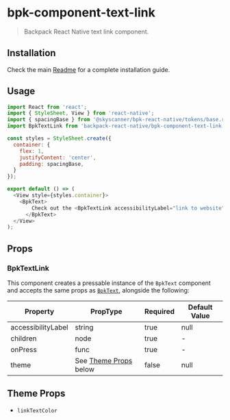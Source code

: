 # bpk-component-text-link

> Backpack React Native text link component.

## Installation

Check the main [Readme](https://github.com/skyscanner/backpack-react-native#usage) for a complete installation guide.

## Usage

```js
import React from 'react';
import { StyleSheet, View } from 'react-native';
import { spacingBase } from '@skyscanner/bpk-react-native/tokens/base.react.native';
import BpkTextLink from 'backpack-react-native/bpk-component-text-link';

const styles = StyleSheet.create({
  container: {
    flex: 1,
    justifyContent: 'center',
    padding: spacingBase,
  }
});

export default () => (
  <View style={styles.container}>
    <BpkText>
        Check out the <BpkTextLink accessibilityLabel="link to website" onPress={() => {}}>website</BpkTextLink>
      </BpkText>
  </View>
);
```

## Props

### BpkTextLink

This component creates a pressable instance of the `BpkText` component and accepts the same props as [`BpkText`](/components/text/?platform=native), alongside the following:

| Property            | PropType                  | Required | Default Value |
| ------------------- | ------------------------- | -------- | ------------- |
| accessibilityLabel  | string                    | true     | null          |
| children            | node                      | true     | -             |
| onPress             | func                      | true     | -             |
| theme               | See [Theme Props](#theme-props) below     | false    | null          |



## Theme Props

* `linkTextColor`